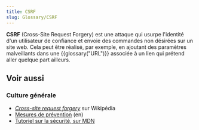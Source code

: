 ```yaml
---
title: CSRF
slug: Glossary/CSRF
---
```


**CSRF** (Cross-Site Request Forgery) est une attaque qui usurpe l'identité d'un utilisateur de confiance et envoie des commandes non désirées sur un site web. Cela peut être réalisé, par exemple, en ajoutant des paramètres malveillants dans une {{glossary("URL")}} associée à un lien qui prétend aller quelque part ailleurs.

## Voir aussi

### Culture générale

- [<i lang="en">Cross-site request forgery</i>](https://fr.wikipedia.org/wiki/Cross-site_request_forgery) sur Wikipédia
- [Mesures de prévention](<https://www.owasp.org/index.php/Cross-Site_Request_Forgery_(CSRF)_Prevention_Cheat_Sheet>) (en)
- [Tutoriel sur la sécurité, sur MDN](/fr/Apprendre/Tutoriels/Les_bases_de_la_sécurité_informatique)
